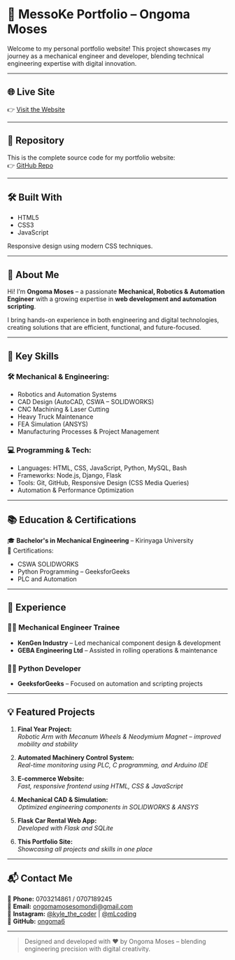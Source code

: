# 🚀 MessoKe Portfolio – Ongoma Moses

Welcome to my personal portfolio website! This project showcases my journey as a mechanical engineer and developer, blending technical engineering expertise with digital innovation.

---

## 🌐 Live Site

👉 [Visit the Website](https://ongomaportfolio.netlify.app/)

---

## 📁 Repository

This is the complete source code for my portfolio website:  
👉 [GitHub Repo](https://github.com/Ongoma6/MessoKe_Portfolio)

---

## 🛠️ Built With

- HTML5  
- CSS3  
- JavaScript

Responsive design using modern CSS techniques.

---

## 👤 About Me

Hi! I’m **Ongoma Moses** – a passionate **Mechanical, Robotics & Automation Engineer** with a growing expertise in **web development and automation scripting**.

I bring hands-on experience in both engineering and digital technologies, creating solutions that are efficient, functional, and future-focused.

---

## 🧠 Key Skills

### 🛠️ Mechanical & Engineering:
- Robotics and Automation Systems  
- CAD Design (AutoCAD, CSWA – SOLIDWORKS)  
- CNC Machining & Laser Cutting  
- Heavy Truck Maintenance  
- FEA Simulation (ANSYS)  
- Manufacturing Processes & Project Management

### 💻 Programming & Tech:
- Languages: HTML, CSS, JavaScript, Python, MySQL, Bash  
- Frameworks: Node.js, Django, Flask  
- Tools: Git, GitHub, Responsive Design (CSS Media Queries)  
- Automation & Performance Optimization  

---

## 📚 Education & Certifications

🎓 **Bachelor's in Mechanical Engineering** – Kirinyaga University  
📜 Certifications:
- CSWA SOLIDWORKS  
- Python Programming – GeeksforGeeks  
- PLC and Automation

---

## 💼 Experience

### 👨‍🔧 Mechanical Engineer Trainee  
- **KenGen Industry** – Led mechanical component design & development  
- **GEBA Engineering Ltd** – Assisted in rolling operations & maintenance

### 🧑‍💻 Python Developer  
- **GeeksforGeeks** – Focused on automation and scripting projects

---

## 💡 Featured Projects

1. **Final Year Project:**  
   *Robotic Arm with Mecanum Wheels & Neodymium Magnet – improved mobility and stability*

2. **Automated Machinery Control System:**  
   *Real-time monitoring using PLC, C programming, and Arduino IDE*

3. **E-commerce Website:**  
   *Fast, responsive frontend using HTML, CSS & JavaScript*

4. **Mechanical CAD & Simulation:**  
   *Optimized engineering components in SOLIDWORKS & ANSYS*

5. **Flask Car Rental Web App:**  
   *Developed with Flask and SQLite*

6. **This Portfolio Site:**  
   *Showcasing all projects and skills in one place*

---

## 📬 Contact Me

📱 **Phone:** 0703214861 / 0707189245  
📧 **Email:** ongomamosesomondi@gmail.com  
🔗 **Instagram:** [@kyle_the_coder](https://instagram.com/kyle_the_coder) | [@mLcoding](https://instagram.com/mLcoding)  
🐙 **GitHub:** [ongoma6](https://github.com/Ongoma6)

---

> Designed and developed with ❤️ by Ongoma Moses – blending engineering precision with digital creativity.
